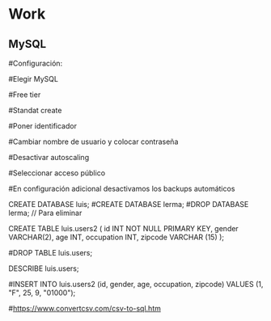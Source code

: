 # Work

## MySQL

#Configuración:

#Elegir MySQL

#Free tier

#Standat create

#Poner identificador

#Cambiar nombre de usuario y colocar contraseña

#Desactivar autoscaling

#Seleccionar acceso público

#En configuración adicional desactivamos los backups automáticos


CREATE DATABASE luis;
#CREATE DATABASE lerma;
#DROP DATABASE lerma; // Para eliminar

CREATE TABLE luis.users2 (
id INT NOT NULL PRIMARY KEY, 
gender VARCHAR(2), 
age  INT, 
occupation INT, 
zipcode VARCHAR (15)
);

#DROP TABLE luis.users;

DESCRIBE luis.users;

#INSERT INTO luis.users2 (id, gender, age, occupation, zipcode) VALUES (1, "F", 25, 9, "01000");

#https://www.convertcsv.com/csv-to-sql.htm
